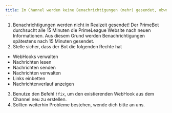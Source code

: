 ```yaml
---
title: Im Channel werden keine Benachrichtigungen (mehr) gesendet, obwohl wir welche bekommen müssten.
---
```


1. Benachrichtigungen werden nicht in Realzeit gesendet! Der PrimeBot durchsucht alle 15 Minuten die PrimeLeague Website
   nach neuen Informationen. Aus diesem Grund werden Benachrichtigungen spätestens nach 15 Minuten gesendet.
2. Stelle sicher, dass der Bot die folgenden Rechte hat

- WebHooks verwalten
- Nachrichten lesen
- Nachrichten senden
- Nachrichten verwalten
- Links einbetten
- Nachrichtenverlauf anzeigen

3. Benutze den Befehl `!fix`, um den existierenden WebHook aus dem Channel neu zu erstellen.
4. Sollten weiterhin Probleme bestehen, wende dich bitte an uns.
